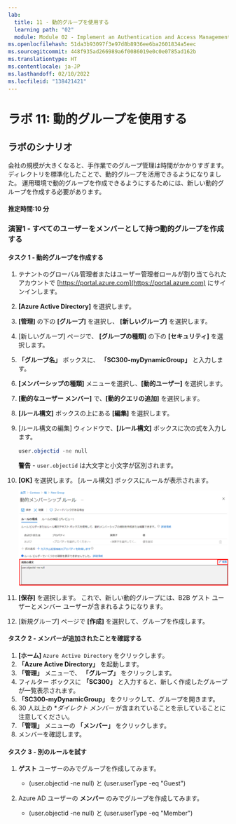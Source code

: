 ```yaml
---
lab:
  title: 11 - 動的グループを使用する
  learning path: "02"
  module: Module 02 - Implement an Authentication and Access Management Solution
ms.openlocfilehash: 51da3b93097f3e97d8b8936ee6ba2601834a5eec
ms.sourcegitcommit: 448f935ad266989a6f0086019e0c0e0785ad162b
ms.translationtype: HT
ms.contentlocale: ja-JP
ms.lasthandoff: 02/10/2022
ms.locfileid: "138421421"
---
```

# <a name="lab-11-working--with-dynamic-groups"></a>ラボ 11: 動的グループを使用する

## <a name="lab-scenario"></a>ラボのシナリオ

会社の規模が大きくなると、手作業でのグループ管理は時間がかかりすぎます。 ディレクトリを標準化したことで、動的グループを活用できるようになりました。 運用環境で動的グループを作成できるようにするためには、新しい動的グループを作成する必要があります。

#### <a name="estimated-time-10-minutes"></a>推定時間:10 分

### <a name="exercise-1---creating-a-dynamic-group-with-all-users-as-members"></a>演習1 - すべてのユーザーをメンバーとして持つ動的グループを作成する

#### <a name="task-1---create-the-dynamic-group"></a>タスク 1 - 動的グループを作成する

1. テナントのグローバル管理者またはユーザー管理者ロールが割り当てられたアカウントで [https://portal.azure.com](https://portal.azure.com) にサインインします。

2. **[Azure Active Directory]** を選択します。

3. **[管理]** の下の **[グループ]** を選択し、 **[新しいグループ]** を選択します。

4. [新しいグループ] ページで、 **[グループの種類]** の下の **[セキュリティ]** を選択します。

5. **「グループ名」** ボックスに、 **「SC300-myDynamicGroup」** と入力します。

6. **[メンバーシップの種類]** メニューを選択し、**[動的ユーザー]** を選択します。

7. **[動的なユーザー メンバー]** で、**[動的クエリの追加]** を選択します。

8. **[ルール構文]** ボックスの上にある **[編集]** を選択します。

9. [ルール構文の編集] ウィンドウで、**[ルール構文]** ボックスに次の式を入力します。

    ```powershell
    user.objectid -ne null
    ```

    **警告** - `user.objectid` は大文字と小文字が区別されます。

10. **[OK]** を選択します。 [ルール構文] ボックスにルールが表示されます。

    ![ルール構文が強調表示されている「動的メンバーシップ ルール」ブレードを表示する画面イメージ](./media/lp1-mod3-dynamic-group-membership-rule.png)

11. **[保存]** を選択します。 これで、新しい動的グループには、B2B ゲスト ユーザーとメンバー ユーザーが含まれるようになります。

12. [新規グループ] ページで **[作成]** を選択して、グループを作成します。

#### <a name="task-2---verify-the-members-have-been-added"></a>タスク 2 - メンバーが追加されたことを確認する

1. **[ホーム]** `Azure Active Directory` をクリックします。
2. **「Azure Active Directory」** を起動します。
3. **「管理」** メニューで、 **「グループ」** をクリックします。
4. フィルター ボックスに **「SC300」** と入力すると、新しく作成したグループが一覧表示されます。
5. **「SC300-myDynamicGroup」** をクリックして、グループを開きます。
6. 30 人以上の **ダイレクト メンバー* が含まれていることを示していることに注意してください。
7. **「管理」** メニューの **「メンバー」** をクリックします。
8. メンバーを確認します。

#### <a name="task-3---experiment-with-alternate-rules"></a>タスク 3 - 別のルールを試す

1. **ゲスト** ユーザーのみでグループを作成してみます。
   - (user.objectid -ne null) と (user.userType -eq "Guest")

2. Azure AD ユーザーの **メンバー** のみでグループを作成してみます。
   - (user.objectid -ne null) と (user.userType -eq "Member")

